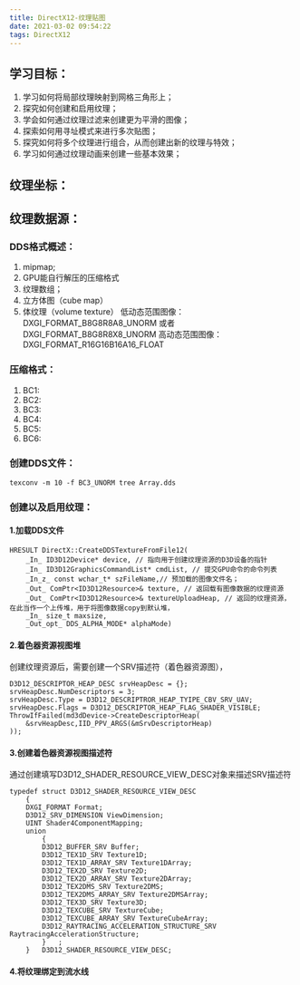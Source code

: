 ```yaml
---
title: DirectX12-纹理贴图
date: 2021-03-02 09:54:22
tags: DirectX12
---
```


## 学习目标：
1. 学习如何将局部纹理映射到网格三角形上；
2. 探究如何创建和启用纹理；
3. 学会如何通过纹理过滤来创建更为平滑的图像；
4. 探索如何用寻址模式来进行多次贴图；
5. 探究如何将多个纹理进行组合，从而创建出新的纹理与特效；
6. 学习如何通过纹理动画来创建一些基本效果；

## 纹理坐标：

## 纹理数据源：
### DDS格式概述：
1. mipmap;
2. GPU能自行解压的压缩格式
3. 纹理数组；
4. 立方体图（cube map）
5. 体纹理（volume texture）
低动态范围图像： DXGI_FORMAT_B8G8R8A8_UNORM 或者 DXGI_FORMAT_B8G8R8X8_UNORM
高动态范围图像：DXGI_FORMAT_R16G16B16A16_FLOAT

### 压缩格式：
1. BC1:
2. BC2:
3. BC3:
4. BC4:
5. BC5:
6. BC6:
### 创建DDS文件：
```
texconv -m 10 -f BC3_UNORM tree Array.dds
```

### 创建以及启用纹理：
#### 1.加载DDS文件
```
HRESULT DirectX::CreateDDSTextureFromFile12(
    _In_ ID3D12Device* device, // 指向用于创建纹理资源的D3D设备的指针
	_In_ ID3D12GraphicsCommandList* cmdList, // 提交GPU命令的命令列表
	_In_z_ const wchar_t* szFileName,// 预加载的图像文件名；
	_Out_ ComPtr<ID3D12Resource>& texture, // 返回载有图像数据的纹理资源
	_Out_ ComPtr<ID3D12Resource>& textureUploadHeap, // 返回的纹理资源，在此当作一个上传堆，用于将图像数据copy到默认堆，
	_In_ size_t maxsize,
	_Out_opt_ DDS_ALPHA_MODE* alphaMode)
```
#### 2.着色器资源视图堆
创建纹理资源后，需要创建一个SRV描述符（着色器资源图），
```
D3D12_DESCRIPTOR_HEAP_DESC srvHeapDesc = {};
srvHeapDesc.NumDescriptors = 3;
srvHeapDesc.Type = D3D12_DESCRIPTROR_HEAP_TYIPE_CBV_SRV_UAV;
srvHeapDesc.Flags = D3D12_DESCRIPTOR_HEAP_FLAG_SHADER_VISIBLE;
ThrowIfFailed(md3dDevice->CreateDescriptorHeap(
    &srvHeapDesc,IID_PPV_ARGS(&mSrvDescriptorHeap)
));
```
#### 3.创建着色器资源视图描述符
通过创建填写D3D12_SHADER_RESOURCE_VIEW_DESC对象来描述SRV描述符
```
typedef struct D3D12_SHADER_RESOURCE_VIEW_DESC
    {
    DXGI_FORMAT Format;
    D3D12_SRV_DIMENSION ViewDimension;
    UINT Shader4ComponentMapping;
    union 
        {
        D3D12_BUFFER_SRV Buffer;
        D3D12_TEX1D_SRV Texture1D;
        D3D12_TEX1D_ARRAY_SRV Texture1DArray;
        D3D12_TEX2D_SRV Texture2D;
        D3D12_TEX2D_ARRAY_SRV Texture2DArray;
        D3D12_TEX2DMS_SRV Texture2DMS;
        D3D12_TEX2DMS_ARRAY_SRV Texture2DMSArray;
        D3D12_TEX3D_SRV Texture3D;
        D3D12_TEXCUBE_SRV TextureCube;
        D3D12_TEXCUBE_ARRAY_SRV TextureCubeArray;
        D3D12_RAYTRACING_ACCELERATION_STRUCTURE_SRV RaytracingAccelerationStructure;
        } 	;
    } 	D3D12_SHADER_RESOURCE_VIEW_DESC;
```
#### 4.将纹理绑定到流水线